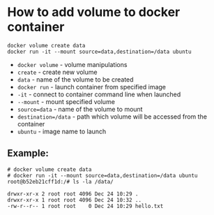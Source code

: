 # How to add volume to docker container

```docker
docker volume create data
docker run -it --mount source=data,destination=/data ubuntu
```

- `docker volume` - volume manipulations
- `create` - create new volume
- `data` - name of the volume to be created
- `docker run` - launch container from specified image
- `-it` - connect to container command line when launched
- `--mount` - mount specified volume
- `source=data` - name of the volume to mount
- `destination=/data` - path which volume will be accessed from the container
- `ubuntu` - image name to launch

## Example: 
```docker
# docker volume create data
# docker run -it --mount source=data,destination=/data ubuntu
root@b52eb21cff1d:/# ls -la /data/

```
```
drwxr-xr-x 2 root root 4096 Dec 24 10:29 .
drwxr-xr-x 1 root root 4096 Dec 24 10:32 ..
-rw-r--r-- 1 root root    0 Dec 24 10:29 hello.txt
```
